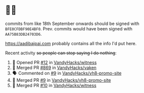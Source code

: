 # 👋🏻
<!--
**aadibajpai/aadibajpai** is a ✨ _special_ ✨ repository because its `README.md` (this file) appears on your GitHub profile.
-->
commits from like 18th September onwards should be signed with `BFE0CFDBF90E4BF0`. Prev. commits would have been signed with `AA75B83DB24703D6`.

https://aadibajpai.com probably contains all the info I'd put here.

Recent activity ~~so people can stop saying I do nothing~~:
<!--START_SECTION:activity-->
1. 💪 Opened PR [#12](https://github.com/VandyHacks/witness/pull/12) in [VandyHacks/witness](https://github.com/VandyHacks/witness)
2. 🎉 Merged PR [#869](https://github.com/VandyHacks/vaken/pull/869) in [VandyHacks/vaken](https://github.com/VandyHacks/vaken)
3. 🗣 Commented on [#9](https://github.com/VandyHacks/vh8-promo-site/issues/9) in [VandyHacks/vh8-promo-site](https://github.com/VandyHacks/vh8-promo-site)
4. 🎉 Merged PR [#9](https://github.com/VandyHacks/vh8-promo-site/pull/9) in [VandyHacks/vh8-promo-site](https://github.com/VandyHacks/vh8-promo-site)
5. 🎉 Merged PR [#10](https://github.com/VandyHacks/witness/pull/10) in [VandyHacks/witness](https://github.com/VandyHacks/witness)
<!--END_SECTION:activity-->
